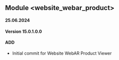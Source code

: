 ## Module <website_webar_product>

#### 25.06.2024
#### Version 15.0.1.0.0
#### ADD
- Initial commit for Website WebAR Product Viewer
